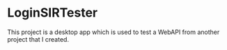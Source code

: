 # LoginSIRTester

This project is a desktop app which is used to test a WebAPI from another project that I created. 
